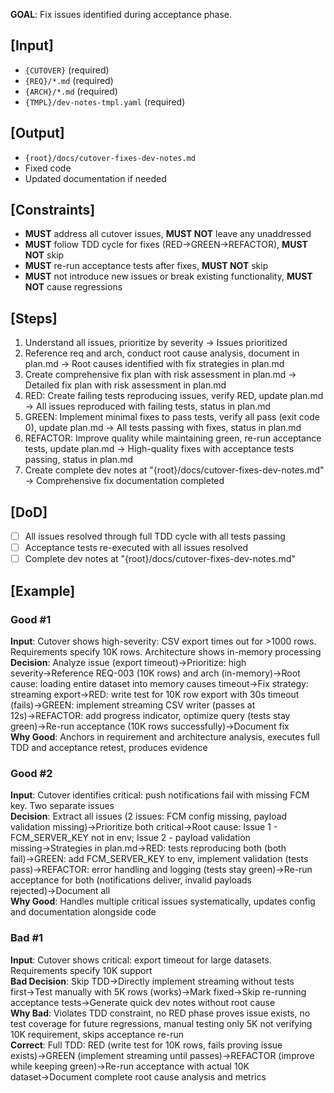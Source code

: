 **GOAL**: Fix issues identified during acceptance phase.

## [Input]
- `{CUTOVER}` (required)
- `{REQ}/*.md` (required)
- `{ARCH}/*.md` (required)
- `{TMPL}/dev-notes-tmpl.yaml` (required)

## [Output]
- `{root}/docs/cutover-fixes-dev-notes.md`
- Fixed code
- Updated documentation if needed

## [Constraints]
- **MUST** address all cutover issues, **MUST NOT** leave any unaddressed
- **MUST** follow TDD cycle for fixes (RED→GREEN→REFACTOR), **MUST NOT** skip
- **MUST** re-run acceptance tests after fixes, **MUST NOT** skip
- **MUST** not introduce new issues or break existing functionality, **MUST NOT** cause regressions

## [Steps]
1. Understand all issues, prioritize by severity → Issues prioritized
2. Reference req and arch, conduct root cause analysis, document in plan.md → Root causes identified with fix strategies in plan.md
3. Create comprehensive fix plan with risk assessment in plan.md → Detailed fix plan with risk assessment in plan.md
4. RED: Create failing tests reproducing issues, verify RED, update plan.md → All issues reproduced with failing tests, status in plan.md
5. GREEN: Implement minimal fixes to pass tests, verify all pass (exit code 0), update plan.md → All tests passing with fixes, status in plan.md
6. REFACTOR: Improve quality while maintaining green, re-run acceptance tests, update plan.md → High-quality fixes with acceptance tests passing, status in plan.md
7. Create complete dev notes at "{root}/docs/cutover-fixes-dev-notes.md" → Comprehensive fix documentation completed

## [DoD]
- [ ] All issues resolved through full TDD cycle with all tests passing
- [ ] Acceptance tests re-executed with all issues resolved
- [ ] Complete dev notes at "{root}/docs/cutover-fixes-dev-notes.md"

## [Example]

### Good #1
**Input**: Cutover shows high-severity: CSV export times out for >1000 rows. Requirements specify 10K rows. Architecture shows in-memory processing  
**Decision**: Analyze issue (export timeout)→Prioritize: high severity→Reference REQ-003 (10K rows) and arch (in-memory)→Root cause: loading entire dataset into memory causes timeout→Fix strategy: streaming export→RED: write test for 10K row export with 30s timeout (fails)→GREEN: implement streaming CSV writer (passes at 12s)→REFACTOR: add progress indicator, optimize query (tests stay green)→Re-run acceptance (10K rows successfully)→Document fix  
**Why Good**: Anchors in requirement and architecture analysis, executes full TDD and acceptance retest, produces evidence

### Good #2
**Input**: Cutover identifies critical: push notifications fail with missing FCM key. Two separate issues  
**Decision**: Extract all issues (2 issues: FCM config missing, payload validation missing)→Prioritize both critical→Root cause: Issue 1 - FCM_SERVER_KEY not in env; Issue 2 - payload validation missing→Strategies in plan.md→RED: tests reproducing both (both fail)→GREEN: add FCM_SERVER_KEY to env, implement validation (tests pass)→REFACTOR: error handling and logging (tests stay green)→Re-run acceptance for both (notifications deliver, invalid payloads rejected)→Document all  
**Why Good**: Handles multiple critical issues systematically, updates config and documentation alongside code

### Bad #1
**Input**: Cutover shows critical: export timeout for large datasets. Requirements specify 10K support  
**Bad Decision**: Skip TDD→Directly implement streaming without tests first→Test manually with 5K rows (works)→Mark fixed→Skip re-running acceptance tests→Generate quick dev notes without root cause  
**Why Bad**: Violates TDD constraint, no RED phase proves issue exists, no test coverage for future regressions, manual testing only 5K not verifying 10K requirement, skips acceptance re-run  
**Correct**: Full TDD: RED (write test for 10K rows, fails proving issue exists)→GREEN (implement streaming until passes)→REFACTOR (improve while keeping green)→Re-run acceptance with actual 10K dataset→Document complete root cause analysis and metrics
